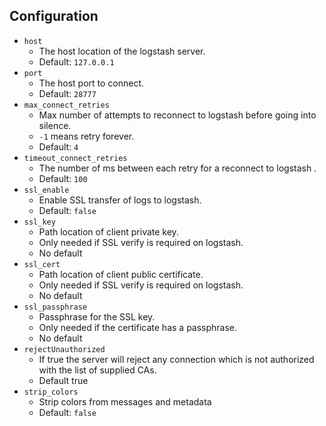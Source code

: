 ## Configuration

* `host`
  * The host location of the logstash server.
  * Default: `127.0.0.1`
* `port`
  * The host port to connect.
  * Default: `28777`
* `max_connect_retries`
  * Max number of attempts to reconnect to logstash before going into silence.
  * `-1` means retry forever.
  * Default: `4`
* `timeout_connect_retries`
  * The number of ms between each retry for a reconnect to logstash .
  * Default: `100`
* `ssl_enable`
  * Enable SSL transfer of logs to logstash.
  * Default: `false`
* `ssl_key`
  * Path location of client private key.
  * Only needed if SSL verify is required on logstash.
  * No default
* `ssl_cert`
  * Path location of client public certificate.
  * Only needed if SSL verify is required on logstash.
  * No default
* `ssl_passphrase`
  * Passphrase for the SSL key.
  * Only needed if the certificate has a passphrase.
  * No default
* `rejectUnauthorized`
  * If true the server will reject any connection which is not authorized with the list of supplied CAs.
  * Default true
* `strip_colors`
  * Strip colors from messages and metadata
  * Default: `false`
